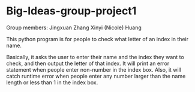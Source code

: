 # Big-Ideas-group-project1
Group members: 
Jingxuan Zhang 
Xinyi (Nicole) Huang

This python program is for people to check what letter of an index in their name. 

Basically, it asks the user to enter their name and the index they want to check, and then output the letter of that index. It will print an error statement when people enter non-number in the index box. Also, it will catch runtime error when people enter any number larger than the name length or less than 1 in the index box. 
